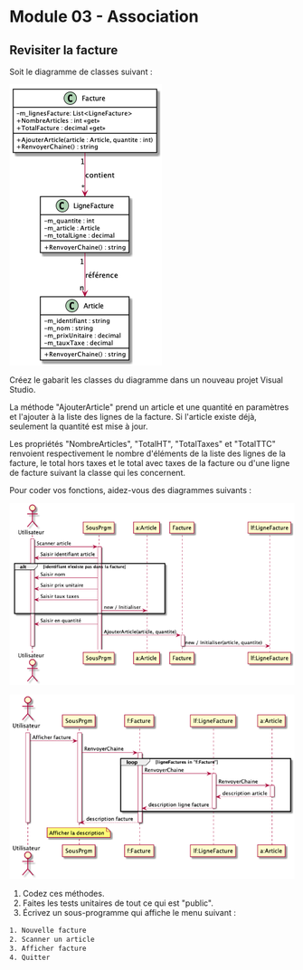 # Module 03 - Association

## Revisiter la facture

Soit le diagramme de classes suivant :

![Digramme de classes de Facture](../images/Module03_Association/diag/src/FactureDiagClasses_Exercices/FactureDiagClasses.png)

Créez le gabarit les classes du diagramme dans un nouveau projet Visual Studio.

La méthode "AjouterArticle" prend un article et une quantité en paramètres et l'ajouter à la liste des lignes de la facture. Si l'article existe déjà, seulement la quantité est mise à jour.

Les propriétés "NombreArticles", "TotalHT", "TotalTaxes" et "TotalTTC" renvoient respectivement le nombre d'éléments de la liste des lignes de la facture, le total hors taxes et le total avec taxes de la facture ou d'une ligne de facture suivant la classe qui les concernent.

Pour coder vos fonctions, aidez-vous des diagrammes suivants :

![Diagramme de séquence d'"AjouterArticle"](../images/Module03_Association/diag/src/FactureDiagSeqAjouterArticle_Exercices/FactureAjouterArticle.png)

![Diagramme de séquence d'"RenvoyerChaine"](../images/Module03_Association/diag/src/FactureDiagSeqRenvoyerChaine_Exercices/FactureRenvoyerChaine.png)

1. Codez ces méthodes.
2. Faites les tests unitaires de tout ce qui est "public".
3. Écrivez un sous-programme qui affiche le menu suivant :

```console
1. Nouvelle facture
2. Scanner un article
3. Afficher facture
4. Quitter
```